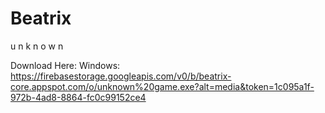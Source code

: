 # Beatrix
u n k n o w n

Download Here:
Windows: https://firebasestorage.googleapis.com/v0/b/beatrix-core.appspot.com/o/unknown%20game.exe?alt=media&token=1c095a1f-972b-4ad8-8864-fc0c99152ce4
